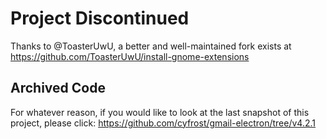 # Project Discontinued

Thanks to @ToasterUwU, a better and well-maintained fork exists at https://github.com/ToasterUwU/install-gnome-extensions

## Archived Code

For whatever reason, if you would like to look at the last snapshot of this project, please click: https://github.com/cyfrost/gmail-electron/tree/v4.2.1
